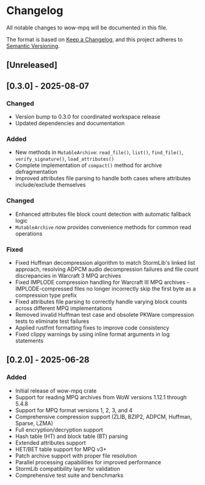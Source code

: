 # Changelog

All notable changes to wow-mpq will be documented in this file.

The format is based on [Keep a Changelog](https://keepachangelog.com/en/1.0.0/),
and this project adheres to [Semantic Versioning](https://semver.org/spec/v2.0.0.html).

## [Unreleased]

## [0.3.0] - 2025-08-07

### Changed

- Version bump to 0.3.0 for coordinated workspace release
- Updated dependencies and documentation

### Added

- New methods in `MutableArchive`: `read_file()`, `list()`, `find_file()`, `verify_signature()`, `load_attributes()`
- Complete implementation of `compact()` method for archive defragmentation
- Improved attributes file parsing to handle both cases where attributes include/exclude themselves

### Changed

- Enhanced attributes file block count detection with automatic fallback logic
- `MutableArchive` now provides convenience methods for common read operations

### Fixed

- Fixed Huffman decompression algorithm to match StormLib's linked list approach, resolving ADPCM audio decompression failures and file count discrepancies in Warcraft 3 MPQ archives
- Fixed IMPLODE compression handling for Warcraft III MPQ archives - IMPLODE-compressed files no longer incorrectly skip the first byte as a compression type prefix
- Fixed attributes file parsing to correctly handle varying block counts across different MPQ implementations
- Removed invalid Huffman test case and obsolete PKWare compression tests to eliminate test failures
- Applied rustfmt formatting fixes to improve code consistency
- Fixed clippy warnings by using inline format arguments in log statements

## [0.2.0] - 2025-06-28

### Added

- Initial release of wow-mpq crate
- Support for reading MPQ archives from WoW versions 1.12.1 through 5.4.8
- Support for MPQ format versions 1, 2, 3, and 4
- Comprehensive compression support (ZLIB, BZIP2, ADPCM, Huffman, Sparse, LZMA)
- Full encryption/decryption support
- Hash table (HT) and block table (BT) parsing
- Extended attributes support
- HET/BET table support for MPQ v3+
- Patch archive support with proper file resolution
- Parallel processing capabilities for improved performance
- StormLib compatibility layer for validation
- Comprehensive test suite and benchmarks
